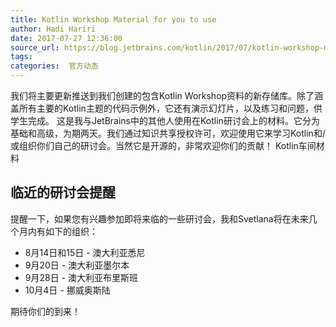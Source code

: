 ```yaml
---
title: Kotlin Workshop Material for you to use
author: Hadi Hariri
date: 2017-07-27 12:36:00
source_url: https://blog.jetbrains.com/kotlin/2017/07/kotlin-workshop-material-for-you-to-use/
tags: 
categories:  官方动态
---
```


我们将主要更新推送到我们创建的包含Kotlin Workshop资料的新存储库。除了涵盖所有主要的Kotlin主题的代码示例外，它还有演示幻灯片，以及练习和问题，供学生完成。
这是我与JetBrains中的其他人使用在Kotlin研讨会上的材料。它分为基础和高级，为期两天。我们通过知识共享授权许可，欢迎使用它来学习Kotlin和/或组织你们自己的研讨会。当然它是开源的，非常欢迎你们的贡献！
Kotlin车间材料
## 临近的研讨会提醒

提醒一下，如果您有兴趣参加即将来临的一些研讨会，我和Svetlana将在未来几个月内有如下的组织：

* 8月14日和15日 - 澳大利亚悉尼
* 9月20日 - 澳大利亚墨尔本
* 9月28日 - 澳大利亚布里斯班
* 10月4日 - 挪威奥斯陆

期待你们的到来！
